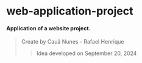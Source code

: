 # web-application-project
#### Application of a website project.
> Create by  Cauã Nunes - Rafael Henrique
>> Idea developed on September 20, 2024
